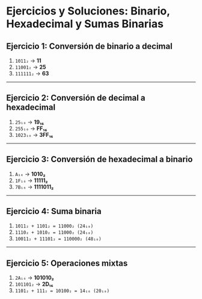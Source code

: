 # Ejercicios y Soluciones: Binario, Hexadecimal y Sumas Binarias

## Ejercicio 1: Conversión de binario a decimal
1. `1011₂` → **11**
2. `11001₂` → **25**
3. `111111₂` → **63**

---

## Ejercicio 2: Conversión de decimal a hexadecimal
1. `25₁₀` → **19₁₆**
2. `255₁₀` → **FF₁₆**
3. `1023₁₀` → **3FF₁₆**

---

## Ejercicio 3: Conversión de hexadecimal a binario
1. `A₁₆` → **1010₂**
2. `1F₁₆` → **11111₂**
3. `7B₁₆` → **1111011₂**

---

## Ejercicio 4: Suma binaria
1. `1011₂ + 1101₂ = 11000₂ (24₁₀)`
2. `1110₂ + 1010₂ = 11000₂ (24₁₀)`
3. `10011₂ + 11101₂ = 110000₂ (48₁₀)`

---

## Ejercicio 5: Operaciones mixtas
1. `2A₁₆` → **101010₂**
2. `101101₂` → **2D₁₆**
3. `1101₂ + 111₂ = 10100₂ = 14₁₆ (20₁₀)`
